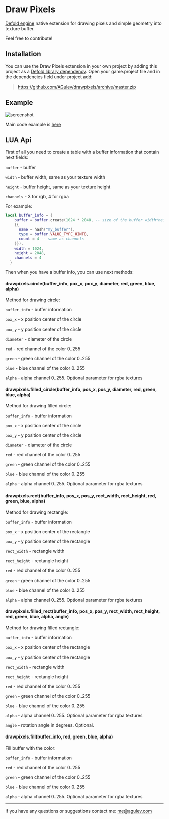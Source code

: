 # Draw Pixels

[Defold engine](http://www.defold.com) native extension for drawing pixels and simple geometry into texture buffer.

Feel free to contribute!

## Installation

You can use the Draw Pixels extension in your own project by adding this project as a [Defold library dependency](http://www.defold.com/manuals/libraries/).
Open your game.project file and in the dependencies field under project add:

>https://github.com/AGulev/drawpixels/archive/master.zip

## Example
![screenshot](https://user-images.githubusercontent.com/2209596/38828895-1dc0802e-41c0-11e8-87c1-20fd65cb017f.jpg)

Main code example is [here](https://github.com/AGulev/drawpixels/blob/master/example/canvas.script)

## LUA Api
First of all you need to create a table with a buffer information that contain next fields:

`buffer` - buffer

`width` - buffer width, same as your texture width

`height` - buffer height, same as your texture height

`channels` - 3 for rgb, 4 for rgba

For example:
```lua
local buffer_info = {
    buffer = buffer.create(1024 * 2048, -- size of the buffer width*height
    {{
      name = hash("my_buffer"),
      type = buffer.VALUE_TYPE_UINT8,
      count = 4 -- same as channels
    }}),
    width = 1024,
    height = 2048,
    channels = 4
  }
```
Then when you have a buffer info, you can use next methods:

#### drawpixels.circle(buffer_info, pox_x, pox_y, diameter, red, green, blue, alpha)
Method for drawing circle:

`buffer_info` - buffer information

`pox_x` - x position center of the circle

`pox_y` - y position center of the circle

`diameter` - diameter of the circle

`red` - red channel of the color 0..255

`green` - green channel of the color 0..255

`blue` - blue channel of the color 0..255

`alpha` - alpha channel 0..255. Optional parameter for rgba textures
#### drawpixels.filled_circle(buffer_info, pos_x, pos_y, diameter, red, green, blue, alpha)
Method for drawing filled circle:

`buffer_info` - buffer information

`pox_x` - x position center of the circle

`pox_y` - y position center of the circle

`diameter` - diameter of the circle

`red` - red channel of the color 0..255

`green` - green channel of the color 0..255

`blue` - blue channel of the color 0..255

`alpha` - alpha channel 0..255. Optional parameter for rgba textures
#### drawpixels.rect(buffer_info, pos_x, pos_y, rect_width, rect_height, red, green, blue, alpha)
Method for drawing rectangle:

`buffer_info` - buffer information

`pox_x` - x position center of the rectangle

`pox_y` - y position center of the rectangle

`rect_width` - rectangle width

`rect_height` - rectangle height

`red` - red channel of the color 0..255

`green` - green channel of the color 0..255

`blue` - blue channel of the color 0..255

`alpha` - alpha channel 0..255. Optional parameter for rgba textures
#### drawpixels.filled_rect(buffer_info, pos_x, pos_y, rect_width, rect_height, red, green, blue, alpha, angle)
Method for drawing filled rectangle:

`buffer_info` - buffer information

`pox_x` - x position center of the rectangle

`pox_y` - y position center of the rectangle

`rect_width` - rectangle width

`rect_height` - rectangle height

`red` - red channel of the color 0..255

`green` - green channel of the color 0..255

`blue` - blue channel of the color 0..255

`alpha` - alpha channel 0..255. Optional parameter for rgba textures

`angle` - rotation angle in degrees. Optional.
#### drawpixels.fill(buffer_info, red, green, blue, alpha)
Fill buffer with the color:

`buffer_info` - buffer information

`red` - red channel of the color 0..255

`green` - green channel of the color 0..255

`blue` - blue channel of the color 0..255

`alpha` - alpha channel 0..255. Optional parameter for rgba textures

--------

If you have any questions or suggestions contact me: me@agulev.com
